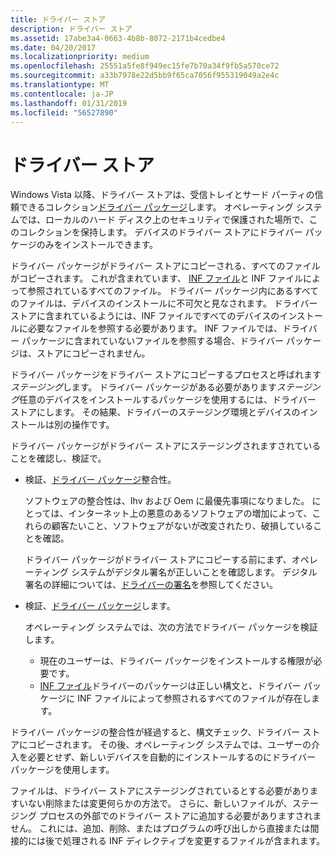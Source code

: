 ```yaml
---
title: ドライバー ストア
description: ドライバー ストア
ms.assetid: 17abe3a4-0663-4b8b-8072-2171b4cedbe4
ms.date: 04/20/2017
ms.localizationpriority: medium
ms.openlocfilehash: 25551a5fe8f949ec15fe7b70a34f9fb5a570ce72
ms.sourcegitcommit: a33b7978e22d5bb9f65ca7056f955319049a2e4c
ms.translationtype: MT
ms.contentlocale: ja-JP
ms.lasthandoff: 01/31/2019
ms.locfileid: "56527890"
---
```

# <a name="driver-store"></a>ドライバー ストア


Windows Vista 以降、ドライバー ストアは、受信トレイとサード パーティの信頼できるコレクション[ドライバー パッケージ](driver-packages.md)します。 オペレーティング システムでは、ローカルのハード ディスク上のセキュリティで保護された場所で、このコレクションを保持します。 デバイスのドライバー ストアにドライバー パッケージのみをインストールできます。

ドライバー パッケージがドライバー ストアにコピーされる、すべてのファイルがコピーされます。 これが含まれています、 [INF ファイル](overview-of-inf-files.md)と INF ファイルによって参照されているすべてのファイル。 ドライバー パッケージ内にあるすべてのファイルは、デバイスのインストールに不可欠と見なされます。 ドライバー ストアに含まれているようには、INF ファイルですべてのデバイスのインストールに必要なファイルを参照する必要があります。 INF ファイルでは、ドライバー パッケージに含まれていないファイルを参照する場合、ドライバー パッケージは、ストアにコピーされません。

ドライバー パッケージをドライバー ストアにコピーするプロセスと呼ばれます*ステージング*します。 ドライバー パッケージがある必要があります*ステージング*任意のデバイスをインストールするパッケージを使用するには、ドライバー ストアにします。 その結果、ドライバーのステージング環境とデバイスのインストールは別の操作です。

ドライバー パッケージがドライバー ストアにステージングされますされていることを確認し、検証で。

-   検証、[ドライバー パッケージ](driver-packages.md)整合性。

    ソフトウェアの整合性は、Ihv および Oem に最優先事項になりました。 にとっては、インターネット上の悪意のあるソフトウェアの増加によって、これらの顧客たいこと、ソフトウェアがないが改変されたり、破損していることを確認。

    ドライバー パッケージがドライバー ストアにコピーする前にまず、オペレーティング システムがデジタル署名が正しいことを確認します。 デジタル署名の詳細については、[ドライバーの署名](driver-signing.md)を参照してください。

-   検証、[ドライバー パッケージ](driver-packages.md)します。

    オペレーティング システムでは、次の方法でドライバー パッケージを検証します。

    -   現在のユーザーは、ドライバー パッケージをインストールする権限が必要です。
    -   [INF ファイル](overview-of-inf-files.md)ドライバーのパッケージは正しい構文と、ドライバー パッケージに INF ファイルによって参照されるすべてのファイルが存在します。

ドライバー パッケージの整合性が経過すると、構文チェック、ドライバー ストアにコピーされます。 その後、オペレーティング システムでは、ユーザーの介入を必要とせず、新しいデバイスを自動的にインストールするのにドライバー パッケージを使用します。

ファイルは、ドライバー ストアにステージングされているとする必要がありますいない削除または変更何らかの方法で。  さらに、新しいファイルが、ステージング プロセスの外部でのドライバー ストアに追加する必要がありますされません。  これには、追加、削除、またはプログラムの呼び出しから直接または間接的には後で処理される INF ディレクティブを変更するファイルが含まれます。  
